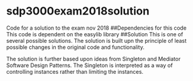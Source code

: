 # sdp3000exam2018solution
Code for a solution to the exam nov 2018 
##Dependencies for this code
This code is dependent on the easylib library
##Solution
This is one of several possible solutions. The solution is built upn the principle of least possible changes in the original code and functionality.

The solution is further based upon ideas from Singleton and Mediator Software Design Patterns. The Singleton is interpreted as a way of controlling instances rather than limiting the instances. 

